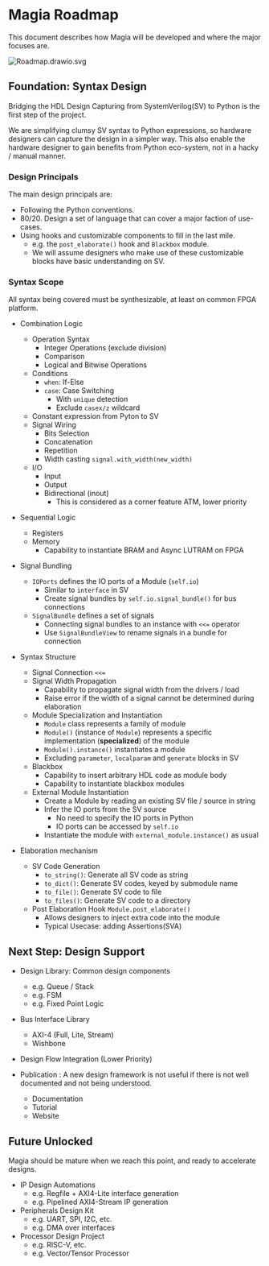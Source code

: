 # Magia Roadmap

This document describes how Magia will be developed and where the major focuses are.

![Roadmap.drawio.svg](img/Roadmap.drawio.svg)

## Foundation: Syntax Design

Bridging the HDL Design Capturing from SystemVerilog(SV) to Python is the first step of the project.

We are simplifying clumsy SV syntax to Python expressions, so hardware designers can capture the design in a simpler
way.
This also enable the hardware designer to gain benefits from Python eco-system, not in a hacky / manual manner.

### Design Principals

The main design principals are:

- Following the Python conventions.
- 80/20. Design a set of language that can cover a major faction of use-cases.
- Using hooks and customizable components to fill in the last mile.
    - e.g. the `post_elaborate()` hook and `Blackbox` module.
    - We will assume designers who make use of these customizable blocks have basic understanding on SV.

### Syntax Scope

All syntax being covered must be synthesizable, at least on common FPGA platform.

- Combination Logic
    - Operation Syntax
        - Integer Operations (exclude division)
        - Comparison
        - Logical and Bitwise Operations
    - Conditions
        - `when`: If-Else
        - `case`: Case Switching
            - With `unique` detection
            - Exclude `casex/z` wildcard
    - Constant expression from Pyton to SV
    - Signal Wiring
        - Bits Selection
        - Concatenation
        - Repetition
        - Width casting `signal.with_width(new_width)`
    - I/O
      - Input
      - Output
      - Bidirectional (inout) 
        - This is considered as a corner feature ATM, lower priority

- Sequential Logic
    - Registers
    - Memory
        - Capability to instantiate BRAM and Async LUTRAM on FPGA


- Signal Bundling
    - `IOPorts` defines the IO ports of a Module (`self.io`)
        - Similar to `interface` in SV
        - Create signal bundles by `self.io.signal_bundle()` for bus connections
    - `SignalBundle` defines a set of signals
        - Connecting signal bundles to an instance with `<<=` operator
        - Use `SignalBundleView` to rename signals in a bundle for connection


- Syntax Structure
    - Signal Connection `<<=`
    - Signal Width Propagation
        - Capability to propagate signal width from the drivers / load
        - Raise error if the width of a signal cannot be determined during elaboration
    - Module Specialization and Instantiation
        - `Module` class represents a family of module
        - `Module()` (instance of `Module`) represents a specific implementation (**specialized**) of the module
        - `Module().instance()` instantiates a module
        - Excluding `parameter`, `localparam` and `generate` blocks in SV
    - Blackbox
        - Capability to insert arbitrary HDL code as module body
        - Capability to instantiate blackbox modules
    - External Module Instantiation
        - Create a Module by reading an existing SV file / source in string
        - Infer the IO ports from the SV source
            - No need to specify the IO ports in Python
            - IO ports can be accessed by `self.io`
        - Instantiate the module with `external_module.instance()` as usual


- Elaboration mechanism
  - SV Code Generation
    - `to_string()`: Generate all SV code as string
    - `to_dict()`: Generate SV codes, keyed by submodule name
    - `to_file()`: Generate SV code to file
    - `to_files()`: Generate SV code to a directory
  - Post Elaboration Hook `Module.post_elaborate()`
    - Allows designers to inject extra code into the module
    - Typical Usecase: adding Assertions(SVA)
    
## Next Step: Design Support
- Design Library: Common design components
  - e.g. Queue / Stack
  - e.g. FSM
  - e.g. Fixed Point Logic

- Bus Interface Library
  - AXI-4 (Full, Lite, Stream)
  - Wishbone
- Design Flow Integration (Lower Priority) 

- Publication 
: A new design framework is not useful if there is not well documented and not being understood.

  - Documentation
  - Tutorial
  - Website

## Future Unlocked
Magia should be mature when we reach this point, and ready to accelerate designs.

- IP Design Automations
  - e.g. Regfile + AXI4-Lite interface generation
  - e.g. Pipelined AXI4-Stream IP generation
- Peripherals Design Kit
  - e.g. UART, SPI, I2C, etc.
  - e.g. DMA over interfaces
- Processor Design Project
  - e.g. RISC-V, etc.
  - e.g. Vector/Tensor Processor
